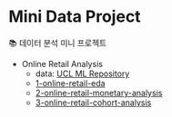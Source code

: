 # Mini Data Project
📚 데이터 분석 미니 프로젝트

- Online Retail Analysis
    - data: [UCL ML Repository](https://archive.ics.uci.edu/ml/datasets/online+retail#)
    - [1-online-retail-eda](https://github.com/data-say/mini-data-project/blob/main/OnlineRetail/1-onlilne-retail-eda.ipynb)
    - [2-online-retail-monetary-analysis](https://github.com/data-say/mini-data-project/blob/main/OnlineRetail/2-online-retail-monetary-analysis.ipynb)
    - [3-online-retail-cohort-analysis](https://github.com/data-say/mini-data-project/blob/main/OnlineRetail/3-online-retail-cohort-analysis.ipynb)